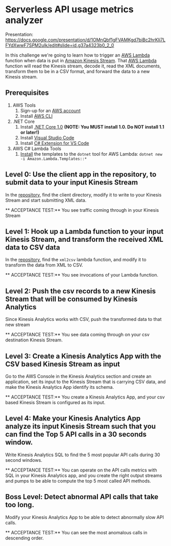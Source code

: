 # Serverless API usage metrics analyzer

Presentation: https://docs.google.com/presentation/d/1OMnQbf1gFVAMKgd7biBc2hrKIi7LFYdXwwF7SPM2ulk/edit#slide=id.g37a4323b0_2_0

In this challenge we're going to learn how to trigger an [AWS Lambda](https://aws.amazon.com/lambda/) function when data is put in [Amazon Kinesis Stream](https://aws.amazon.com/kinesis/). That [AWS Lambda](https://aws.amazon.com/lambda/) function will read the Kinesis stream, decode it, read the XML documents, transform them to be in a CSV format, and forward the data to a new Kinesis stream.

## Prerequisites

1. AWS Tools
    1. Sign-up for an [AWS account](https://aws.amazon.com)
    2. Install [AWS CLI](https://aws.amazon.com/cli/)
2. .NET Core
    1. Install [.NET Core 1.0](https://www.microsoft.com/net/core) **(NOTE: You MUST install 1.0. Do NOT install 1.1 or later!)**
    2. Install [Visual Studio Code](https://code.visualstudio.com/)
    3. Install [C# Extension for VS Code](https://code.visualstudio.com/Docs/languages/csharp)
3. AWS C# Lambda Tools
    1. [Install](https://aws.amazon.com/blogs/developer/creating-net-core-aws-lambda-projects-without-visual-studio/) the templates to the `dotnet` tool for AWS Lambda: `dotnet new -i Amazon.Lambda.Templates::*`
    
## Level 0: Use the client app in the repository, to submit data to your input Kinesis Stream
In the [repository](https://github.com/LambdaSharp/April2017-KinesisAnalyticsChallenge), find the client directory, modify it to write to your Kinesis Stream and start submitting XML data.

** ACCEPTANCE TEST:** You see traffic coming through in your Kinesis Stream

## Level 1: Hook up a Lambda function to your input Kinesis Stream, and transform the received XML data to CSV data
In the [repository](https://github.com/LambdaSharp/April2017-KinesisAnalyticsChallenge), find the `xml2csv` lambda function, and modify it to transform the data from XML to CSV.

** ACCEPTANCE TEST:** You see invocations of your Lambda function.

## Level 2: Push the csv records to a new Kinesis Stream that will be consumed by Kinesis Analytics
Since Kinesis Analytics works with CSV, push the transformed data to that new stream

** ACCEPTANCE TEST:** You see data coming through on your csv destination Kinesis Stream.

## Level 3: Create a Kinesis Analytics App with the CSV based Kinesis Stream as input
Go to the AWS Console in the Kinesis Analytics section and create an application, set its input to the Kinesis Stream that is carrying CSV data, and make the Kinesis Analytics App identify its schema.

** ACCEPTANCE TEST:** You create a Kinesis Analytics App, and your csv based Kinesis Stream is configured as its input.

## Level 4: Make your Kinesis Analytics App analyze its input Kinesis Stream such that you can find the Top 5 API calls in a 30 seconds window.
Write Kinesis Analytics SQL to find the 5 most popular API calls during 30 second windows.

** ACCEPTANCE TEST:** You can operate on the API calls metrics with SQL in your Kinesis Analytics app, and you create the right output streams and pumps to be able to compute the top 5 most called API methods.

## Boss Level: Detect abnormal API calls that take too long.
Modify your Kinesis Analytics App to be able to detect abnormally slow API calls.

** ACCEPTANCE TEST:** You can see the most anomalous calls in descending order.
